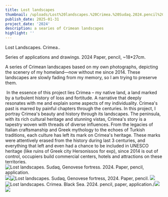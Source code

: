 ```yaml
---
title: Lost landscapes
thumbnail: /uploads/Lost%20landscapes.%20Crimea.%20Sudaq.2024.pencil%2Cpaper.20%2B30cm.webp
publish_date: 2025-01-31
project_date: '2024'
description: a searies of Crimean landscapes
highlight: ''
---
```

Lost Landscapes. Crimea..

Series of applications and drawings. 2024 Paper, pencil, \~18\*27cm.

A series of Crimean landscapes based on my own photographs, depicting the scenery of my homeland—now without me since 2014. These landscapes are slowly fading from my memory, so I am trying to preserve them.

 In the essence of this project lies Crimea – my native land, a land marked by a turbulent history of loss and fortitude. A narrative that deeply resonates with me and explain some aspects of my individuality. Crimea's past is marred by painful chapters through the centuries. In this project, I portray Crimea's beauty and history through its landscapes. The peninsula, with its rich cultural heritage and stunning vistas, Crimea's story is a tapestry woven with threads of diverse influences. From the legacies of Italian craftsmanship and Greek mythology to the echoes of Turkish traditions, each culture has left its mark on Crimea's heritage. These marks were attentively erased from the history during last 3 centuries, and everything that left and even had a chance to be included in UNESCO heritage (like ruins of Greek city Hersonissos for exp), since 2014 is out of control, occupiers build commercial centers, hotels and attractions on these territories.![Lost landscapes. Sudaq, Genovese fortress. 2024.  Paper, pencil, application.](/uploads/Lost%20landscapes.%20Crimea.%20Sudaq.2024.pencil%2Cpaper.20%2B30cm.webp "Lost landscapes. Sudaq, Genovese fortress. 2024.  Paper, pencil, application.")![](/uploads/IMG_2054.webp)![Lost landscapes. Sudaq, Genovese fortress, 2024. Paper, pencil.](/uploads/Lost%20landscapes.Crimea.Genovese%20fortress.2024.pencil%2Cpaper%2C20%2B30cm.webp "Lost landscapes. Sudaq, Genovese fortress, 2024. Paper, pencil.") ![](/uploads/IMG_0443.webp)![Lost landscapes. Crimea. Black Sea. 2024. pencil, paper, application.](/uploads/Lost%20landscapes.Crimea.BlackSea.2024.pencil%2Cpaper.20%2B30cm.webp "Lost landscapes. Crimea. Black Sea. 2024. pencil, paper, application.")/![](/uploads/r001-021.webp)![](/uploads/IMG_2053%20-%20Copy.webp)
